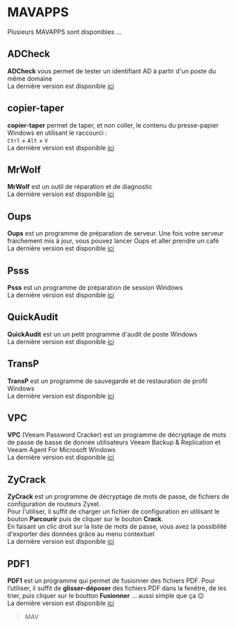 # MAVAPPS
Plusieurs MAVAPPS sont disponibles ...
## ADCheck
**ADCheck** vous permet de tester un identifiant AD à partir d'un poste du même domaine   
La dernière version est disponible [ici][1]
## copier-taper
**copier-taper** permet de taper, et non coller, le contenu du presse-papier Windows en utilisant le raccourci :   
`Ctrl` + `Alt` + `V`   
La dernière version est disponible [ici][8]
## MrWolf
**MrWolf** est un outil de réparation et de diagnostic   
La dernière version est disponible [ici][9]
## Oups
**Oups** est un programme de préparation de serveur.
Une fois votre serveur fraichement mis à jour, vous pouvez lancer Oups et aller prendre un café   
La dernière version est disponible [ici][2]
## Psss
**Psss** est un programme de préparation de session Windows   
La dernière version est disponible [ici][3]
## QuickAudit
**QuickAudit** est un un petit programme d'audit de poste Windows   
La dernière version est disponible [ici][7]
## TransP
**TransP** est un programme de sauvegarde et de restauration de profil Windows   
La dernière version est disponible [ici][4]
## VPC
**VPC** (Veeam Password Cracker) est un programme de décryptage de mots de passe de basse de donnée utilisateurs Veeam Backup & Replication et Veeam Agent For Microsoft Windows   
La dernière version est disponible [ici][5]
## ZyCrack
**ZyCrack** est un programme de décryptage de mots de passe, de fichiers de configuration de routeurs Zyxel.   
Pour l’utiliser, il suffit de charger un fichier de configuration en utilisant le bouton **Parcourir** puis de cliquer sur le bouton **Crack**.   
En faisant un clic droit sur la liste de mots de passe, vous avez la possibilité d'exporter des données grâce au menu contextuel   
La dernière version est disponible [ici][6]
## PDF1
**PDF1** est un programme qui permet de fusionner des fichiers PDF.
Pour l’utiliser, il suffit de **glisser-déposer** des fichiers PDF dans la fenêtre, de les trier, puis cliquer sur le boutton **Fusionner** ... aussi simple que ça :wink:   
La dernière version est disponible [ici][10]
>*MAV*

  [1]: https://github.com/tatascorp/mavapps/tree/main/MAVAPPS/ADCheck
  [2]: https://github.com/tatascorp/mavapps/tree/main/MAVAPPS/Oups
  [3]: https://github.com/tatascorp/mavapps/tree/main/MAVAPPS/Psss
  [4]: https://github.com/tatascorp/mavapps/tree/main/MAVAPPS/TransP
  [5]: https://github.com/tatascorp/mavapps/tree/main/MAVAPPS/VPC
  [6]: https://github.com/tatascorp/mavapps/tree/main/MAVAPPS/ZyCrack
  [7]: https://github.com/tatascorp/mavapps/tree/main/MAVAPPS/QuickAudit
  [8]: https://github.com/tatascorp/mavapps/tree/main/MAVAPPS/copier-taper/
  [9]: https://github.com/tatascorp/mavapps/tree/main/MAVAPPS/MrWolf/
  [10]: https://github.com/tatascorp/mavapps/tree/main/MAVAPPS/PDF1/